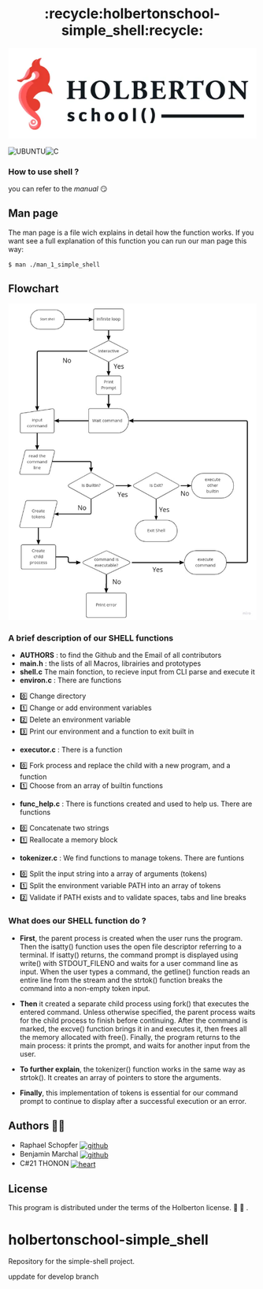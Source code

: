 
<div align="center">
    <h1>:recycle:holbertonschool-simple_shell:recycle:</h1>
</div>

![Holberton School Logo](https://raw.githubusercontent.com/Groinkb/holbertonschool-simple_shell/feature/pictures/Photo%20Holberton.webp)

![UBUNTU](https://img.shields.io/badge/Ubuntu-E95420?style=for-the-badge&logo=ubuntu&logoColor=white)![C](https://img.shields.io/badge/C-00599C?style=for-the-badge&logo=c&logoColor=white)

### How to use shell ?

you can refer to the *manual* :smirk:


## Man page

The man page is a file wich explains in detail how the function works. If you want see a full explanation of this function you can run our man page this way:
```
$ man ./man_1_simple_shell
```

## Flowchart

![Flowchart](https://github.com/Groinkb/holbertonschool-simple_shell/blob/feature/pictures/Flowchart.jpg?raw=true)

### A brief description of our SHELL functions

- **AUTHORS** : to find the Github and the Email of all contributors
- **main.h** : the lists of all Macros, librairies and prototypes
- **shell.c** The main fonction, to recieve input from CLI parse and execute it
- **environ.c** : There are functions
* :zero: Change directory
* :one: Change or add environment variables
* :two: Delete an environment variable
* :three: Print our environment and a function to exit built in
- **executor.c** : There is a function
* :zero: Fork process and replace the child with a new program, and a function
* :one: Choose from an array of builtin functions
- **func_help.c** : There is functions created and used to help us. There are functions
* :zero: Concatenate two strings
* :one: Reallocate a memory block
- **tokenizer.c** : We find functions to manage tokens. There are funtions
* :zero: Split the input string into a array of arguments (tokens)
* :one: Split the environment variable PATH into an array of tokens
* :two: Validate if PATH exists and to validate spaces, tabs and line breaks

### What does our SHELL function do ?

* **First**, the parent process is created when the user runs the program. Then the isatty() function uses the open file descriptor referring to a terminal. If isatty() returns, the command prompt is displayed using write() with STDOUT_FILENO and waits for a user command line as input. When the user types a command, the getline() function reads an entire line from the stream and the strtok() function breaks the command into a non-empty token input.

* **Then** it created a separate child process using fork() that executes the entered command. Unless otherwise specified, the parent process waits for the child process to finish before continuing. After the command is marked, the excve() function brings it in and executes it, then frees all the memory allocated with free(). Finally, the program returns to the main process: it prints the prompt, and waits for another input from the user.

* **To further explain**, the tokenizer() function works in the same way as strtok(). It creates an array of pointers to store the arguments.

* **Finally**, this implementation of tokens is essential for our command prompt to continue to display after a successful execution or an error.

## Authors :fist_right::fist_left:

* Raphael Schopfer <a href="https://github.com/RaphSchp" rel="nofollow"><img align="center" alt="github" src="https://www.vectorlogo.zone/logos/github/github-tile.svg" height="24" /></a>
* Benjamin Marchal <a href="https://github.com/Groinkb" rel="nofollow"><img align="center" alt="github" src="https://www.vectorlogo.zone/logos/github/github-tile.svg" height="24" /></a>
* C#21 THONON <a href="https://www.youtube.com/watch?time_continue=2&v=D2_r4q2imnQ&embeds_referring_euri=https%3A%2F%2Fwww.google.com%2Fsearch%3Fsca_esv%3D559082108%26rlz%3D1C1ONGR_frFR1059FR1059%26q%3Dbruh%26tbm%3Dvid%26source%3Dlnms%26sa%3DX%26ved%3D2ahUKEwjl_cbXs_CA&source_ve_path=Mjg2NjIsMzY4NDIsMzY4NDIsMjM4NTE&feature=emb_title" rel="nofollow"><img align="center" alt="heart" src="https://vectorwiki.com/images/a2I5f__heart.svg" height="24" /></a>

## License

This program is distributed under the terms of the Holberton license. :goat:
:goat:
.

# holbertonschool-simple_shell
Repository for the simple-shell project.

uppdate for develop branch 
